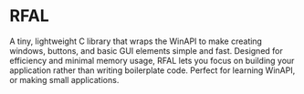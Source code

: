 # RFAL
A tiny, lightweight C library that wraps the WinAPI to make creating windows, buttons, and basic GUI elements simple and fast. Designed for efficiency and minimal memory usage, RFAL lets you focus on building your application rather than writing boilerplate code. Perfect for learning WinAPI, or making small applications.
